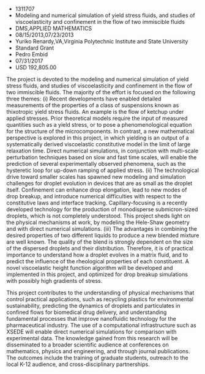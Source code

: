 
* 1311707
* Modeling and numerical simulation of yield stress fluids, and studies of viscoelasticity and confinement in the flow of two immiscible fluids
* DMS,APPLIED MATHEMATICS
* 08/15/2013,07/23/2013
* Yuriko Renardy,VA,Virginia Polytechnic Institute and State University
* Standard Grant
* Pedro Embid
* 07/31/2017
* USD 192,805.00

The project is devoted to the modeling and numerical simulation of yield stress
fluids, and studies of viscoelasticity and confinement in the flow of two
immiscible fluids. The majority of the effort is focused on the following three
themes: (i) Recent developments have enabled detailed measurements of the
properties of a class of suspensions known as thixotropic yield stress fluids.
An example is the flow of ketchup under applied stresses. Prior theoretical
models require the input of measured quantities such as a yield stress, or to
pose a phenomenological equation for the structure of the microcomponents. In
contrast, a new mathematical perspective is explored in this project, in which
yielding is an output of a systematically derived viscoelastic constitutive
model in the limit of large relaxation time. Direct numerical simulations, in
conjunction with multi-scale perturbation techniques based on slow and fast time
scales, will enable the prediction of several experimentally observed phenomena,
such as the hysteretic loop for up-down ramping of applied stress. (ii) The
technological drive toward smaller scales has spawned new modeling and
simulation challenges for droplet evolution in devices that are as small as the
droplet itself. Confinement can enhance drop elongation, lead to new modes of
drop breakup, and introduce numerical difficulties with respect to the
constitutive laws and interface tracking. Capillary-focusing is a recently
developed technology for the production of monodisperse submicron-sized
droplets, which is not completely understood. This project sheds light on the
physical mechanisms at work, by modeling the Hele-Shaw geometry and with direct
numerical simulations. (iii) The advantages in combining the desired properties
of two different liquids to produce a new blended mixture are well known. The
quality of the blend is strongly dependent on the size of the dispersed droplets
and their distribution. Therefore, it is of practical importance to understand
how a droplet evolves in a matrix fluid, and to predict the influence of the
rheological properties of each constituent. A novel viscoelastic height function
algorithm will be developed and implemented in this project, and optimized for
drop breakup simulations with possibly high gradients of stress.

This project contributes to the understanding of physical mechanisms that
control practical applications, such as recycling plastics for environmental
sustainability, predicting the dynamics of droplets and particulates in confined
flows for biomedical drug delivery, and understanding fundamental processes that
improve nanofluidic technology for the pharmaceutical industry. The use of a
computational infrastructure such as XSEDE will enable direct numerical
simulations for comparison with experimental data. The knowledge gained from
this research will be disseminated to a broader scientific audience at
conferences on mathematics, physics and engineering, and through journal
publications. The outcomes include the training of graduate students, outreach
to the local K-12 audience, and cross-disciplinary partnerships.
